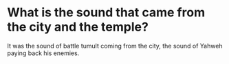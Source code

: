 # What is the sound that came from the city and the temple?

It was the sound of battle tumult coming from the city, the sound of Yahweh paying back his enemies.
